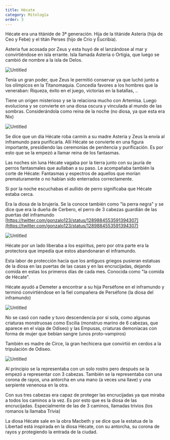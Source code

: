 ```yaml
---
title: Hécate
category: Mitología
order: 3
---
```


Hécate era una titánide de 3ª generación. Hija de la titánide Asteria (hija de Ceo y Febe) y el titán Perses (hijo de Crio y Eucribia). 

Asteria fue acosada por Zeus y esta huyó de el lanzándose al mar y convirtiéndose en isla errante. Isla llamada Asteria o Ortigia, que luego se cambió de nombre a la isla de Delos.

![Untitled]({{site.baseurl}}/images/He%CC%81cate%20892b391f5dfd4e959eb31bc39c90a198/Hecate_-_Wikipedia__la_enciclopedia_libre.png)

Tenía un gran poder, que Zeus le permitió conservar ya que luchó junto a los olímpicos en la Titanomaquia. Concedía favores a los hombres que la veneraban: Riqueza, éxito en el juego, victorias en la batallas, ..

Tiene un origen misterioso y se la relaciona mucho con Artemisa. Luego evoluciona y se convierte en una diosa oscura y vinculada al mundo de las sombras. Considerándola como reina de la noche (no diosa, ya que esta era Nix)

![Untitled]({{site.baseurl}}/images/He%CC%81cate%20892b391f5dfd4e959eb31bc39c90a198/Wenceslas_Hollar_-_The_Greek_gods__Diana_-_Hecate_-_Wikipedia__la_enciclopedia_libre.png)

Se dice que un día Hécate roba carmín a su madre Asteria y Zeus la envía al inframundo para purificarla. Allí Hécate se convierte en una figura importante, presidiendo las ceremonias de penitencia y purificación. Es por esto que se la empezó a llamar reina de los fantasmas.

Las noches sin luna Hécate vagaba por la tierra junto con su jauría de perros fantasmales que aullaban a su paso. Le acompañaba también la corte de Hécate: Fantasmas y espectros de aquellos que morían prematuramente o no habían sido enterrados correctamente.

Si por la noche escuchabas el aullido de perro significaba que Hécate estaba cerca.

Era la diosa de la brujería. Se la conoce también como "la perra negra" y se dice que era la dueña de Cerbero, el perro de 3 cabezas guardián de las puertas del inframundo [https://twitter.com/gonzalo123/status/1289884553591394307](https://twitter.com/gonzalo123/status/1289884553591394307)

![Untitled]({{site.baseurl}}/images/He%CC%81cate%20892b391f5dfd4e959eb31bc39c90a198/HEKATE_CULT_-_Mitologia_griega.png)

Hécate por un lado liberaba a los espíritus, pero por otra parte era la protectora que impedía que estos abandonaran el inframundo.

Esta labor de protección hacía que los antiguos griegos pusieran estatuas de la diosa en las puertas de las casas y en las encrucijadas, dejando comida en estas los primeros días de cada mes. Conocida como "la comida de Hécate".

Hécate ayudó a Demeter a encontrar a su hija Perséfone en el inframundo y terminó convirtiéndose en la fiel compañera de Perséfone (la diosa del inframundo)

![Untitled]({{site.baseurl}}/images/He%CC%81cate%20892b391f5dfd4e959eb31bc39c90a198/LOS_SIMBOLOS_Y_SU_SIGNIFICADO__Hecate_diosa_griega.png)

No se casó con nadie y tuvo descendencia por sí sola, como algunas criaturas monstruosas como Escilia (monstruo marino de 6 cabezas, que aparece en el viaja de Odiseo) y las Empusas, criaturas demoníacas con forma de mujer que bebían sangre (unos proto-vampiros)

También es madre de Circe, la gran hechicera que convirtió en cerdos a la tripulación de Odiseo.

![Untitled]({{site.baseurl}}/images/He%CC%81cate%20892b391f5dfd4e959eb31bc39c90a198/Circe_Offering_the_Cup_to_Odysseus_-_Circe_-_Wikipedia__la_enciclopedia_libre.png)

Al principio se la representaba con un solo rostro pero después se la empezó a representar con 3 cabezas. También se la representaba con una corona de rayos, una antorcha en una mano (a veces una llave) y una serpiente venenosa en la otra.

Con sus tres cabezas era capaz de proteger las encrucijadas ya que miraba a todos los caminos a la vez. Es por esto que es la diosa de las encrucijadas. Especialmente de las de 3 caminos, llamadas trivios (los romanos la llamaba Trivia)

La diosa Hécate sale en la obra Macbeth y se dice que la estatua de la Libertad está inspirada en la diosa Hécate, con su antorcha, su corona de rayos y protegiendo la entrada de la ciudad.

